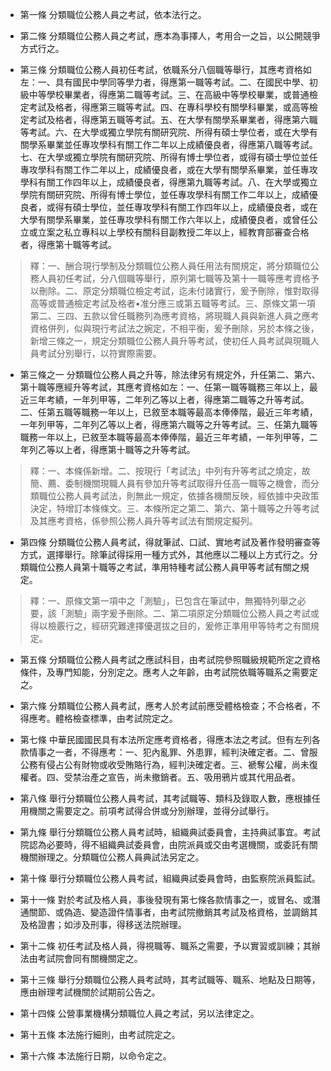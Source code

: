 * 第一條 分類職位公務人員之考試，依本法行之。

* 第二條 分類職位公務人員之考試，應本為事擇人，考用合一之旨，以公開競爭方式行之。

* 第三條 分類職位公務人員初任考試，依職系分八個職等舉行，其應考資格如左：一、具有國民中學同等學力者，得應第一職等考試。二、在國民中學、初級中等學校畢業者，得應第二職等考試。三、在高級中等學校畢業，或普通檢定考試及格者，得應第三職等考試。四、在專科學校有關學科畢業，或高等檢定考試及格者，得應第五職等考試。五、在大學有關學系畢業者，得應第六職等考試。六、在大學或獨立學院有關研究院、所得有碩士學位者，或在大學有關學系畢業並任專攻學科有關工作二年以上成績優良者，得應第八職等考試。七、在大學或獨立學院有關研究院、所得有博士學位者，或得有碩士學位並任專攻學科有關工作二年以上，成績優良者，或在大學有關學系畢業，並任專攻學科有關工作四年以上，成績優良者，得應第九職等考試。八、在大學或獨立學院有關研究院、所得有博士學位，並任專攻學科有關工作二年以上，成績優良者，或得有碩士學位，並任專攻學科有關工作四年以上，成績優良者，或在大學有關學系畢業，並任專攻學科有關工作六年以上，成績優良者，或曾任公立或立案之私立專科以上學校有關科目副教授二年以上，經教育部審查合格者，得應第十職等考試。

> 釋：一、酬合現行學制及分類職位公務人員任用法有關規定，將分類職位公務人員初任考試，分八個職等舉行，原列第七職等及第十一職等應考資格予以刪除。二、原定分類職位檢定考試，迄未付諸實行，爰予刪除，惟對取得高等或普通檢定考試及格者•准分應三或第五職等考試。三、原條文第一項第二、三四、五款以曾任職務列為應考資格，將現職人員與新進人員之應考資格併列，似與現行考試法之婉定，不相平衡，爰予刪除，另於本條之後，新增三條之一，規定分類職位公務人員升等考試，使初任人員考試與現職人員考試分別舉行，以符實際需要。

* 第三條之一 分類職位公務人員之升等，除法律另有規定外，升任第二、第六、第十職等應經升等考試，其應考資格如左：一、任第一職等職務三年以上，最近三年考績，一年列甲等，二年列乙等以上者，得應第二職等之升等考試。二、任第五職等職務一年以上，已敘至本職等最高本俸俸階，最近三年考績，一年列甲等，二年列乙等以上者，得應第六職等之升等考試。三、任第九職等職務一年以上，已敘至本職等最高本俸俸階，最近三年考績，一年列甲等，二年列乙等以上者，得應第十職等之升等考試。

> 釋：一、本條係新增。二、按現行「考試法」中列有升等考試之燒定，故簡、薦、委制機關現職人員有參加升等考試取得升任高一職等之機會，而分類職位公務人員考試法，則無此一規定，依據各機關反映，經依據中央政策決定，特增訂本條條文。三、本條所定之第二、第六、第十職等之升等考試及其應考資格，係參照公務人員升等考試法有關規定擬列。

* 第四條 分類職位公務人員考試，得就筆試、口試、實地考試及著作發明審查等方式，選擇舉行。除筆試得採用一種方式外，其他應以二種以上方式行之。分類職位公務人員第十職等之考試，準用特種考試公務人員甲等考試有關之規定。

> 釋：一、原條文第一項中之「測驗」，已包含在筆試中，無獨特列舉之必要，該「測驗」兩字爰予刪除。二、第二項原定分類職位公務人員之考試或得以檢覈行之，經研究難達擇優選拔之目的，爰修正準用甲等特考之有關規定。

* 第五條 分類職位公務人員考試之應試科目，由考試院參照職級規範所定之資格條件，及專門知能，分別定之。應考人之年齡，由考試院依職等職系之需要定之。

* 第六條 分類職位公務人員考試，應考人於考試前應受體格檢查；不合格者，不得應考。體格檢查標準，由考試院定之。

* 第七條 中華民國國民具有本法所定應考資格者，得應本法之考試。但有左列各款情事之一者，不得應考：一、犯內亂罪、外患罪，經判決確定者。二、曾服公務有侵占公有財物或收受賄賂行為，經判決確定者。三、褫奪公權，尚未復權者。四、受禁治產之宣告，尚未撤銷者。五、吸用鴉片或其代用品者。

* 第八條 舉行分類職位公務人員考試，其考試職等、類科及錄取人數，應根據任用機關之需要定之。前項考試得合併或分別辦理，並得分試舉行。

* 第九條 舉行分類職位公務人員考試時，組織典試委員會，主持典試事宜。考試院認為必要時，得不組織典試委員會，由院派員或交由考選機關，或委託有關機關辦理之。分類職位公務人員典試法另定之。

* 第十條 舉行分類職位公務人員考試，組織典試委員會時，由監察院派員監試。

* 第十一條 對於考試及格人員，事後發現有第七條各款情事之一，或冒名、或潛通關節、或偽造、變造證件情事者，由考試院撤銷其考試及格資格，並調銷其及格證書；如涉及刑事，得移送法院辦理。

* 第十二條 初任考試及格人員，得視職等、職系之需要，予以實習或訓練；其辦法由考試院會同有關機關定之。

* 第十三條 舉行分類職位公務人員考試時，其考試職等、職系、地點及日期等，應由辦理考試機關於試期前公告之。

* 第十四條 公營事業機構分類職位人員之考試，另以法律定之。

* 第十五條 本法施行細則，由考試院定之。

* 第十六條 本法施行日期，以命令定之。

